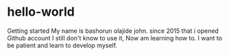 # hello-world
Getting started
My name is bashorun olajide john.
since 2015 that i opened Github account I still don't know to use it, Now am learning how to.
I want to be patient and learn to develop myself.
